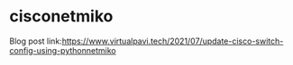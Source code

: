 # cisconetmiko

Blog post link:https://www.virtualpavi.tech/2021/07/update-cisco-switch-config-using-pythonnetmiko
